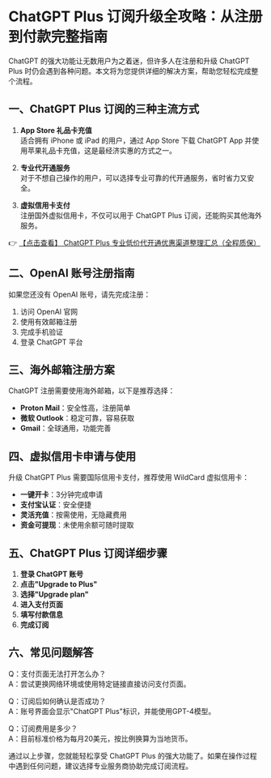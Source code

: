# ChatGPT Plus 订阅升级全攻略：从注册到付款完整指南

ChatGPT 的强大功能让无数用户为之着迷，但许多人在注册和升级 ChatGPT Plus 时仍会遇到各种问题。本文将为您提供详细的解决方案，帮助您轻松完成整个流程。

## 一、ChatGPT Plus 订阅的三种主流方式

1. **App Store 礼品卡充值**  
   适合拥有 iPhone 或 iPad 的用户，通过 App Store 下载 ChatGPT App 并使用苹果礼品卡充值，这是最经济实惠的方式之一。

2. **专业代开通服务**  
   对于不想自己操作的用户，可以选择专业可靠的代开通服务，省时省力又安全。

3. **虚拟信用卡支付**  
   注册国外虚拟信用卡，不仅可以用于 ChatGPT Plus 订阅，还能购买其他海外服务。

👉 [【点击查看】 ChatGPT Plus 专业低价代开通优惠渠道整理汇总（全程质保）](https://bit.ly/DaiKai)

## 二、OpenAI 账号注册指南

如果您还没有 OpenAI 账号，请先完成注册：

1. 访问 OpenAI 官网
2. 使用有效邮箱注册
3. 完成手机验证
4. 登录 ChatGPT 平台

## 三、海外邮箱注册方案

ChatGPT 注册需要使用海外邮箱，以下是推荐选择：

- **Proton Mail**：安全性高，注册简单
- **微软 Outlook**：稳定可靠，容易获取
- **Gmail**：全球通用，功能完善

## 四、虚拟信用卡申请与使用

升级 ChatGPT Plus 需要国际信用卡支付，推荐使用 WildCard 虚拟信用卡：

- **一键开卡**：3分钟完成申请
- **支付宝认证**：安全便捷
- **灵活充值**：按需使用，无隐藏费用
- **资金可提现**：未使用余额可随时提取

## 五、ChatGPT Plus 订阅详细步骤

1. **登录 ChatGPT 账号**
2. **点击"Upgrade to Plus"**
3. **选择"Upgrade plan"**
4. **进入支付页面**
5. **填写付款信息**
6. **完成订阅**

## 六、常见问题解答

Q：支付页面无法打开怎么办？  
A：尝试更换网络环境或使用特定链接直接访问支付页面。

Q：订阅后如何确认是否成功？  
A：账号界面会显示"ChatGPT Plus"标识，并能使用GPT-4模型。

Q：订阅费用是多少？  
A：目前标准价格为每月20美元，按比例换算为当地货币。

通过以上步骤，您就能轻松享受 ChatGPT Plus 的强大功能了。如果在操作过程中遇到任何问题，建议选择专业服务商协助完成订阅流程。